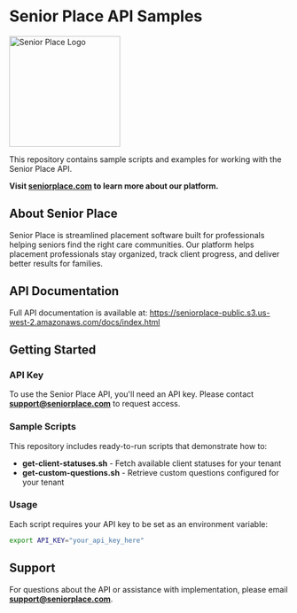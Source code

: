 # Senior Place API Samples

<img src="https://seniorplace-public.s3.us-west-2.amazonaws.com/docs/padded-logo.png" alt="Senior Place Logo" width="200">

This repository contains sample scripts and examples for working with the Senior Place API.

**Visit [seniorplace.com](https://seniorplace.com) to learn more about our platform.**

## About Senior Place

Senior Place is streamlined placement software built for professionals helping seniors find the right care communities. Our platform helps placement professionals stay organized, track client progress, and deliver better results for families.

## API Documentation

Full API documentation is available at: https://seniorplace-public.s3.us-west-2.amazonaws.com/docs/index.html

## Getting Started

### API Key

To use the Senior Place API, you'll need an API key. Please contact **support@seniorplace.com** to request access.

### Sample Scripts

This repository includes ready-to-run scripts that demonstrate how to:

- **get-client-statuses.sh** - Fetch available client statuses for your tenant
- **get-custom-questions.sh** - Retrieve custom questions configured for your tenant

### Usage

Each script requires your API key to be set as an environment variable:

```bash
export API_KEY="your_api_key_here"
```

## Support

For questions about the API or assistance with implementation, please email **support@seniorplace.com**.
